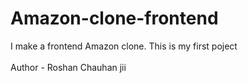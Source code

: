 # Amazon-clone-frontend
I make a frontend Amazon clone. This is my first poject
<br>
<br>
Author - Roshan Chauhan jii
